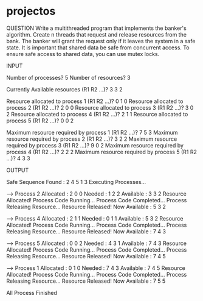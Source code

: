 # projectos
QUESTION
Write a multithreaded program that implements the banker's algorithm. Create n threads that request and release resources from the bank. The banker will grant the request only if it leaves the system in a safe state. It is important that shared data be safe from concurrent access. To ensure safe access to shared data, you can use mutex locks.

INPUT

Number of processes? 5
Number of resources? 3

Currently Available resources (R1 R2 ...)? 3 3 2

Resource allocated to process 1 (R1 R2 ...)? 0 1 0
Resource allocated to process 2 (R1 R2 ...)? 2 0 0
Resource allocated to process 3 (R1 R2 ...)? 3 0 2
Resource allocated to process 4 (R1 R2 ...)? 2 1 1
Resource allocated to process 5 (R1 R2 ...)? 0 0 2


Maximum resource required by process 1 (R1 R2 ...)? 7 5 3
Maximum resource required by process 2 (R1 R2 ...)? 3 2 2
Maximum resource required by process 3 (R1 R2 ...)? 9 0 2
Maximum resource required by process 4 (R1 R2 ...)? 2 2 2
Maximum resource required by process 5 (R1 R2 ...)? 4 3 3


OUTPUT

Safe Sequence Found : 2  4  5  1  3
Executing Processes...


--> Process 2
	Allocated :   2  0  0
	Needed    :   1  2  2
	Available :   3  3  2
	Resource Allocated!
	Process Code Running...
	Process Code Completed...
	Process Releasing Resource...
	Resource Released!
	Now Available :   5  3  2


--> Process 4
	Allocated :   2  1  1
	Needed    :   0  1  1
	Available :   5  3  2
	Resource Allocated!
	Process Code Running...
	Process Code Completed...
	Process Releasing Resource...
	Resource Released!
	Now Available :   7  4  3


--> Process 5
	Allocated :   0  0  2
	Needed    :   4  3  1
	Available :   7  4  3
	Resource Allocated!
	Process Code Running...
	Process Code Completed...
	Process Releasing Resource...
	Resource Released!
	Now Available :   7  4  5


--> Process 1
	Allocated :   0  1  0
	Needed    :   7  4  3
	Available :   7  4  5
	Resource Allocated!
	Process Code Running...
	Process Code Completed...
	Process Releasing Resource...
	Resource Released!
	Now Available :   7  5  5

All Process Finished
